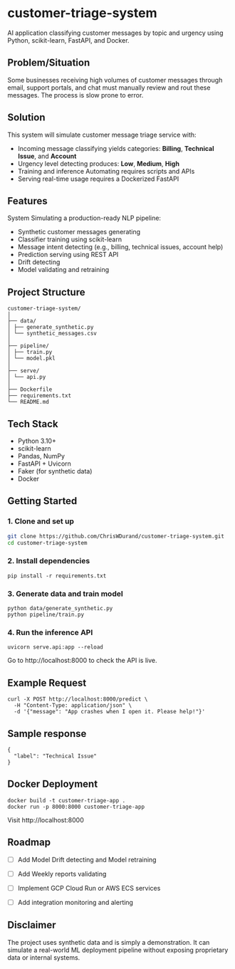 # customer-triage-system
AI application classifying customer messages by topic and urgency using Python, scikit-learn, FastAPI, and Docker.

## Problem/Situation
Some businesses receiving high volumes of customer messages through email, support portals, and chat must manually review and rout these messages. The process is slow prone to error.

## Solution
This system will simulate customer message triage service with:

- Incoming message classifying yields categories: **Billing**, **Technical Issue**, and **Account**
- Urgency level detecting produces: **Low**, **Medium**, **High**
- Training and inference Automating requires scripts and APIs
- Serving real-time usage requires a Dockerized FastAPI


## Features

System Simulating a production-ready NLP pipeline:
- Synthetic customer messages generating
- Classifier training using scikit-learn
- Message intent detecting (e.g., billing, technical issues, account help)
- Prediction serving using REST API
- Drift detecting
- Model validating and retraining

## Project Structure
```
customer-triage-system/
│
├── data/
│ ├── generate_synthetic.py
│ └── synthetic_messages.csv
│
├── pipeline/
│ ├── train.py
│ └── model.pkl
│
├── serve/
│ └── api.py
│
├── Dockerfile
├── requirements.txt
└── README.md
```

## Tech Stack

- Python 3.10+
- scikit-learn
- Pandas, NumPy
- FastAPI + Uvicorn
- Faker (for synthetic data)
- Docker

## Getting Started

### 1. Clone and set up
```bash
git clone https://github.com/ChrisWDurand/customer-triage-system.git
cd customer-triage-system
```
### 2. Install dependencies
```
pip install -r requirements.txt
```

### 3. Generate data and train model
```
python data/generate_synthetic.py
python pipeline/train.py
```

### 4. Run the inference API
```
uvicorn serve.api:app --reload
```

Go to http://localhost:8000 to check the API is live.

## Example Request
```
curl -X POST http://localhost:8000/predict \
  -H "Content-Type: application/json" \
  -d '{"message": "App crashes when I open it. Please help!"}'
```

## Sample response
```
{
  "label": "Technical Issue"
}
```

## Docker Deployment
```
docker build -t customer-triage-app .
docker run -p 8000:8000 customer-triage-app
```
Visit http://localhost:8000

## Roadmap
- [ ] Add Model Drift detecting and Model retraining

- [ ] Add Weekly reports validating

- [ ] Implement GCP Cloud Run or AWS ECS services

- [ ] Add integration monitoring and alerting 

## Disclaimer
The project uses synthetic data and is simply a demonstration. It can simulate a real-world ML deployment pipeline without exposing proprietary data or internal systems.
